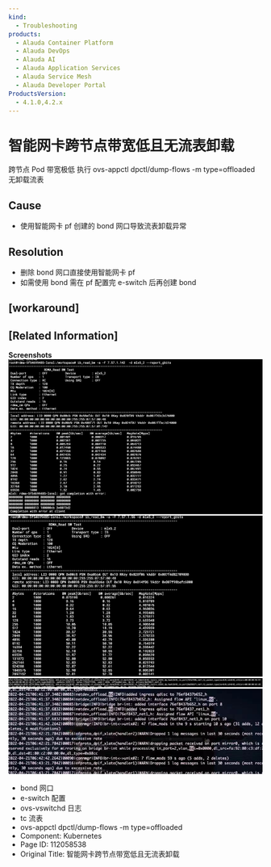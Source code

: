 ```yaml
---
kind:
  - Troubleshooting
products:
  - Alauda Container Platform
  - Alauda DevOps
  - Alauda AI
  - Alauda Application Services
  - Alauda Service Mesh
  - Alauda Developer Portal
ProductsVersion:
  - 4.1.0,4.2.x
---
```

<!-- A type of document that involves encountering a fault, diagnosing it, performing root cause analysis, and providing solutions. -->

# 智能网卡跨节点带宽低且无流表卸载

跨节点 Pod 带宽极低 执行 ovs-appctl dpctl/dump-flows -m type=offloaded 无卸载流表

## Cause
- 使用智能网卡 pf 创建的 bond 网口导致流表卸载异常

## Resolution
- 删除 bond 网口直接使用智能网卡 pf
- 如需使用 bond 需在 pf 配置完 e-switch 后再创建 bond

## [workaround]

## [Related Information]
**Screenshots**
![](assets/zhi-neng-wang-qia-kua-jie-dian-dai-kuan-di-qie-wu-liu-biao-xie-zai/image2022-4-22_9-40-50.png)
![](assets/zhi-neng-wang-qia-kua-jie-dian-dai-kuan-di-qie-wu-liu-biao-xie-zai/image2022-4-22_9-41-16.png)
![](assets/zhi-neng-wang-qia-kua-jie-dian-dai-kuan-di-qie-wu-liu-biao-xie-zai/image2022-4-22_9-40-11.png)
![](assets/zhi-neng-wang-qia-kua-jie-dian-dai-kuan-di-qie-wu-liu-biao-xie-zai/image2022-4-22_9-42-27.png)
- bond 网口
- e-switch 配置
- ovs-vswitchd 日志
- tc 流表
- ovs-appctl dpctl/dump-flows -m type=offloaded
- Component: Kubernetes
- Page ID: 112058538
- Original Title: 智能网卡跨节点带宽低且无流表卸载
